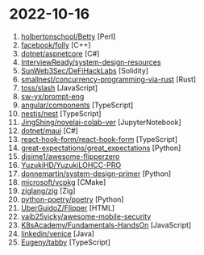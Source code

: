 # 2022-10-16

1. [holbertonschool/Betty](https://github.com/holbertonschool/Betty "Holberton-style C code checker written in Perl") [Perl]
2. [facebook/folly](https://github.com/facebook/folly "An open-source C++ library developed and used at Facebook.") [C++]
3. [dotnet/aspnetcore](https://github.com/dotnet/aspnetcore "ASP.NET Core is a cross-platform .NET framework for building modern cloud-based web applications on Windows, Mac, or Linux.") [C#]
4. [InterviewReady/system-design-resources](https://github.com/InterviewReady/system-design-resources "These are the best resources for System Design on the Internet") 
5. [SunWeb3Sec/DeFiHackLabs](https://github.com/SunWeb3Sec/DeFiHackLabs "Reproduce DeFi hack incidents using Foundry.") [Solidity]
6. [smallnest/concurrency-programming-via-rust](https://github.com/smallnest/concurrency-programming-via-rust "") [Rust]
7. [toss/slash](https://github.com/toss/slash "A collection of TypeScript/JavaScript packages to build high-quality web services.") [JavaScript]
8. [sw-yx/prompt-eng](https://github.com/sw-yx/prompt-eng "notes for prompt engineering") 
9. [angular/components](https://github.com/angular/components "Component infrastructure and Material Design components for Angular") [TypeScript]
10. [nestjs/nest](https://github.com/nestjs/nest "A progressive Node.js framework for building efficient, scalable, and enterprise-grade server-side applications on top of TypeScript & JavaScript (ES6, ES7, ES8) 🚀") [TypeScript]
11. [JingShing/novelai-colab-ver](https://github.com/JingShing/novelai-colab-ver "You can use this version to experience how novelai works without a good gpu.") [JupyterNotebook]
12. [dotnet/maui](https://github.com/dotnet/maui ".NET MAUI is the .NET Multi-platform App UI, a framework for building native device applications spanning mobile, tablet, and desktop.") [C#]
13. [react-hook-form/react-hook-form](https://github.com/react-hook-form/react-hook-form "📋 React Hooks for form state management and validation (Web + React Native)") [TypeScript]
14. [great-expectations/great_expectations](https://github.com/great-expectations/great_expectations "Always know what to expect from your data.") [Python]
15. [djsime1/awesome-flipperzero](https://github.com/djsime1/awesome-flipperzero "🐬 A collection of awesome resources for the Flipper Zero device.") 
16. [YuzukiHD/YuzukiLOHCC-PRO](https://github.com/YuzukiHD/YuzukiLOHCC-PRO "Low cost USB3.2Gen1 HDMI-USB Video Acquisition With Loop Out (Loop Out HDMI Capture Card) base on MS2130 & MS9332") 
17. [donnemartin/system-design-primer](https://github.com/donnemartin/system-design-primer "Learn how to design large-scale systems. Prep for the system design interview. Includes Anki flashcards.") [Python]
18. [microsoft/vcpkg](https://github.com/microsoft/vcpkg "C++ Library Manager for Windows, Linux, and MacOS") [CMake]
19. [ziglang/zig](https://github.com/ziglang/zig "General-purpose programming language and toolchain for maintaining robust, optimal, and reusable software.") [Zig]
20. [python-poetry/poetry](https://github.com/python-poetry/poetry "Python packaging and dependency management made easy") [Python]
21. [UberGuidoZ/Flipper](https://github.com/UberGuidoZ/Flipper "Playground (and dump) of stuff I make or modify for the Flipper Zero") [HTML]
22. [vaib25vicky/awesome-mobile-security](https://github.com/vaib25vicky/awesome-mobile-security "An effort to build a single place for all useful android and iOS security related stuff. All references and tools belong to their respective owners. I'm just maintaining it.") 
23. [K8sAcademy/Fundamentals-HandsOn](https://github.com/K8sAcademy/Fundamentals-HandsOn "Files for the Docker and Kubernetes Fundamentals Hands-On labs") [JavaScript]
24. [linkedin/venice](https://github.com/linkedin/venice "Venice, Derived Data Platform for planet-scale workloads.") [Java]
25. [Eugeny/tabby](https://github.com/Eugeny/tabby "A terminal for a more modern age") [TypeScript]

